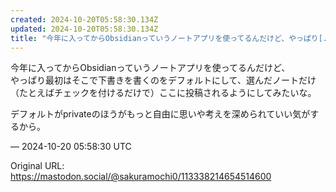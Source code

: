```yaml
---
created: 2024-10-20T05:58:30.134Z
updated: 2024-10-20T05:58:30.134Z
title: "今年に入ってからObsidianっていうノートアプリを使ってるんだけど、やっぱり[...]"
---
```


<p>今年に入ってからObsidianっていうノートアプリを使ってるんだけど、<br />やっぱり最初はそこで下書きを書くのをデフォルトにして、選んだノートだけ（たとえばチェックを付けるだけで）ここに投稿されるようにしてみたいな。</p><p>デフォルトがprivateのほうがもっと自由に思いや考えを深められていい気がするから。</p>

&mdash; 2024-10-20 05:58:30 UTC

Original URL: https://mastodon.social/@sakuramochi0/113338214654514600
